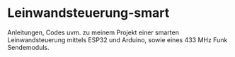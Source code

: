 # Leinwandsteuerung-smart
Anleitungen, Codes uvm. zu meinem Projekt einer smarten Leinwandsteuerung mittels ESP32 und Arduino, sowie eines 433 MHz Funk Sendemoduls. 
